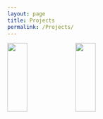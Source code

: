 ```yaml
---
layout: page
title: Projects
permalink: /Projects/
---
```


<img align="left" width="30%" height="20%" src="{{ site.url }}{{ site.baseurl }}/docs/assets/timeline.png" class="img-responsive" />

<img align="left" width="30%" height="20%" src="{{ site.url }}{{ site.baseurl }}/docs/assets/macropru.png" class="img-responsive" />
